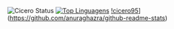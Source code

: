 ![Cicero Status](https://github-readme-stats.vercel.app/api?username=cicero95&show_icons=true)
[![Top Linguagens](https://github-readme-stats.vercel.app/api/top-langs/?username=cicero95&layout=compact)](https://github.com/anuraghazra/github-readme-stats)
[!cicero95](https://github-readme-stats.vercel.app/api/wakatime?username=cicero95)](https://github.com/anuraghazra/github-readme-stats)

